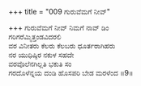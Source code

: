 +++
title = "009 ಗುರುವೆಮಗೆ ನೀವ್"

+++
ಗುರುವೆಮಗೆ ನೀವ್ ನಿಮಗೆ ನಾವ್ ಡಿಂ  
ಗರಿಗರೆಮ್ಮಿತ್ತಂಡವಿದರಲಿ  
ವರ ವಿನೀತರು ಕೆಲರು ಕೆಲಬರು ಧೂರ್ತರಾಗಿಹರು  
ನರ ಯುಧಿಷ್ಠಿರ ನಕುಳ ಸಹದೇ  
ವರವೊಲೆನಗಿಲ್ಲತಿ ಭಕುತಿ ಸಂ  
ಗರದೊಳೆನ್ನಯ ದಂಡಿ ಹೊಸಪರಿ ಬೇಡ ಮರಳೆಂದ    ॥9॥